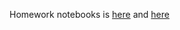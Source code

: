 Homework notebooks is [here](https://github.com/AndrewLrrr/otus-big-data/blob/master/hw5/Titanic.ipynb) and [here](https://github.com/AndrewLrrr/otus-big-data/blob/master/hw5/predictions_analysis.ipynb)
